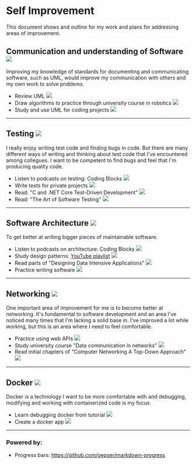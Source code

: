 
# Self Improvement

This document shows and outline for my work and plans for addressing areas of improvement.  

## Communication and understanding of Software ![](https://geps.dev/progress/60)  

Improving my knowledge of standards for documenting and communicating software, such as UML, would improve my communication with others and my own work to solve problems.  

- Review UML ![](https://geps.dev/progress/100)  
- Draw algorithms to practice through university course in robotics ![](https://geps.dev/progress/100) 
- Study and use UML for coding projects ![](https://geps.dev/progress/30) 
  
***  
  
## Testing ![](https://geps.dev/progress/20)  

I really enjoy writing test code and finding bugs in code. But there are many different ways of writing and thinking about test code that I've encountered among collegues. I want to be competent to find bugs and feel that I'm producing quality code.  

- Listen to podcasts on testing: Coding Blocks ![](https://geps.dev/progress/100) 
- Write tests for private projects ![](https://geps.dev/progress/40) 
- Read: "C and .NET Core Test-Driven Development" ![](https://geps.dev/progress/20)  
- Read: "The Art of Software Testing" ![](https://geps.dev/progress/20)  

***

## Software Architecture ![](https://geps.dev/progress/30)

To get better at writing bigger pieces of maintainable software.  

- Listen to podcasts on architecture: Coding Blocks ![](https://geps.dev/progress/60)
- Study design patterns: [YouTube playlist](https://www.youtube.com/watch?v=v9ejT8FO-7I&list=PLrhzvIcii6GNjpARdnO4ueTUAVR9eMBpc&ab_channel=ChristopherOkhravi) ![](https://geps.dev/progress/50)  
- Read parts of "Designing Data Intensive Applications" ![](https://geps.dev/progress/10)
- Practice writing software ![](https://geps.dev/progress/20)  

***

## Networking  ![](https://geps.dev/progress/10)

One important area of improvement for me is to become better at networking. It's fundamental to software development and an area I've noticed many times that I'm lacking a solid base in. I've improved a lot while working, but this is an area where I need to feel comfortable.

- Practice using web APIs ![](https://geps.dev/progress/50)  
- Study university course "Data communication in networks" ![](https://geps.dev/progress/10)
- Read initial chapters of "Computer Networking A Top-Down Approach" ![](https://geps.dev/progress/10)

***

## Docker ![](https://geps.dev/progress/40)  

Docker is a technology I want to be more comfortable with and debugging, modifying and working with containerized code is my focus.

- Learn debugging docker from tutorial ![](https://geps.dev/progress/100)  
- Create a docker app ![](https://geps.dev/progress/0)

***





### Powered by:

- Progress bars: https://github.com/gepser/markdown-progress  
